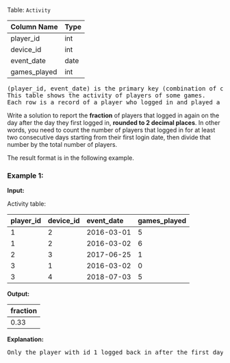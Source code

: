 Table: `Activity`

| Column Name  | Type |
| :----------- | :--- |
| player_id    | int  |
| device_id    | int  |
| event_date   | date |
| games_played | int  |

<pre>
(player_id, event_date) is the primary key (combination of columns with unique values) of this table.
This table shows the activity of players of some games.
Each row is a record of a player who logged in and played a number of games (possibly 0) before logging out on someday using some device.
</pre>

Write a solution to report the **fraction** of players that logged in again on the day after the day they first logged in, **rounded to 2 decimal places**. In other words, you need to count the number of players that logged in for at least two consecutive days starting from their first login date, then divide that number by the total number of players.

The result format is in the following example.

### Example 1:

**Input:**

Activity table:

| player_id | device_id | event_date | games_played |
| :-------- | :-------- | :--------- | :----------- |
| 1         | 2         | 2016-03-01 | 5            |
| 1         | 2         | 2016-03-02 | 6            |
| 2         | 3         | 2017-06-25 | 1            |
| 3         | 1         | 2016-03-02 | 0            |
| 3         | 4         | 2018-07-03 | 5            |

**Output:**

| fraction |
| :------- |
| 0.33     |

**Explanation:**

<pre>
Only the player with id 1 logged back in after the first day he had logged in so the answer is 1/3 = 0.33
</pre>
